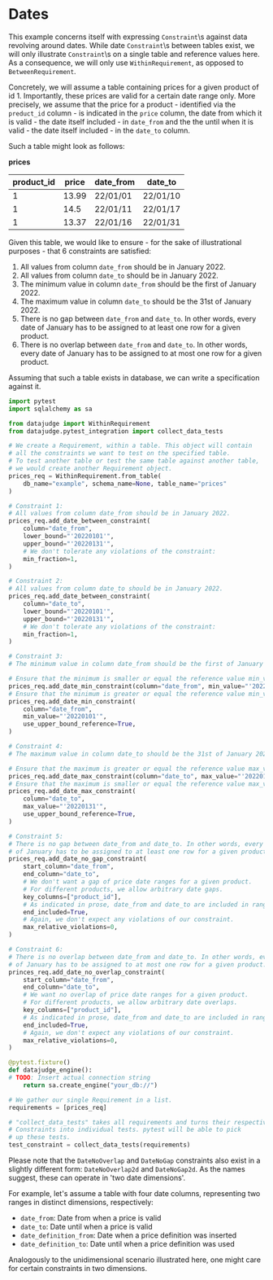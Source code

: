 # Dates

This example concerns itself with expressing `Constraint`\s against data revolving
around dates. While date `Constraint`\s between tables exist, we will only illustrate
`Constraint`\s on a single table and reference values here. As a consequence, we will
only use `WithinRequirement`, as opposed to `BetweenRequirement`.

Concretely, we will assume a table containing prices for a given product of id 1.
Importantly, these prices are valid for a certain date range only. More precisely,
we assume that the price for a product - identified via the `preduct_id` column -
is indicated in the `price` column, the date from which it is valid - the date
itself included - in `date_from` and the the until when it is valid - the date
itself included - in the `date_to` column.

Such a table might look as follows:

**prices**

| product_id | price | date_from | date_to  |
| ---------- | ----- | --------- | -------- |
| 1          | 13.99 | 22/01/01  | 22/01/10 |
| 1          | 14.5  | 22/01/11  | 22/01/17 |
| 1          | 13.37 | 22/01/16  | 22/01/31 |

Given this table, we would like to ensure - for the sake of illustrational purposes -
that 6 constraints are satisfied:

1. All values from column `date_from` should be in January 2022.
2. All values from column `date_to` should be in January 2022.
3. The minimum value in column `date_from` should be the first of January 2022.
4. The maximum value in column `date_to` should be the 31st of January 2022.
5. There is no gap between `date_from` and `date_to`. In other words, every date
   of January has to be assigned to at least one row for a given product.
6. There is no overlap between `date_from` and `date_to`. In other words, every
   date of January has to be assigned to at most one row for a given product.

Assuming that such a table exists in database, we can write a specification against it.

```python
import pytest
import sqlalchemy as sa

from datajudge import WithinRequirement
from datajudge.pytest_integration import collect_data_tests

# We create a Requirement, within a table. This object will contain
# all the constraints we want to test on the specified table.
# To test another table or test the same table against another table,
# we would create another Requirement object.
prices_req = WithinRequirement.from_table(
    db_name="example", schema_name=None, table_name="prices"
)

# Constraint 1:
# All values from column date_from should be in January 2022.
prices_req.add_date_between_constraint(
    column="date_from",
    lower_bound="'20220101'",
    upper_bound="'20220131'",
    # We don't tolerate any violations of the constraint:
    min_fraction=1,
)

# Constraint 2:
# All values from column date_to should be in January 2022.
prices_req.add_date_between_constraint(
    column="date_to",
    lower_bound="'20220101'",
    upper_bound="'20220131'",
    # We don't tolerate any violations of the constraint:
    min_fraction=1,
)

# Constraint 3:
# The minimum value in column date_from should be the first of January 2022.

# Ensure that the minimum is smaller or equal the reference value min_value.
prices_req.add_date_min_constraint(column="date_from", min_value="'20220101'")
# Ensure that the minimum is greater or equal the reference value min_value.
prices_req.add_date_min_constraint(
    column="date_from",
    min_value="'20220101'",
    use_upper_bound_reference=True,
)

# Constraint 4:
# The maximum value in column date_to should be the 31st of January 2022.

# Ensure that the maximum is greater or equal the reference value max_value.
prices_req.add_date_max_constraint(column="date_to", max_value="'20220131'")
# Ensure that the maximum is smaller or equal the reference value max_value.
prices_req.add_date_max_constraint(
    column="date_to",
    max_value="'20220131'",
    use_upper_bound_reference=True,
)

# Constraint 5:
# There is no gap between date_from and date_to. In other words, every date
# of January has to be assigned to at least one row for a given product.
prices_req.add_date_no_gap_constraint(
    start_column="date_from",
    end_column="date_to",
    # We don't want a gap of price date ranges for a given product.
    # For different products, we allow arbitrary date gaps.
    key_columns=["product_id"],
    # As indicated in prose, date_from and date_to are included in ranges.
    end_included=True,
    # Again, we don't expect any violations of our constraint.
    max_relative_violations=0,
)

# Constraint 6:
# There is no overlap between date_from and date_to. In other words, every
# of January has to be assigned to at most one row for a given product.
princes_req.add_date_no_overlap_constraint(
    start_column="date_from",
    end_column="date_to",
    # We want no overlap of price date ranges for a given product.
    # For different products, we allow arbitrary date overlaps.
    key_columns=["product_id"],
    # As indicated in prose, date_from and date_to are included in ranges.
    end_included=True,
    # Again, we don't expect any violations of our constraint.
    max_relative_violations=0,
)

@pytest.fixture()
def datajudge_engine():
# TODO: Insert actual connection string
    return sa.create_engine("your_db://")

# We gather our single Requirement in a list.
requirements = [prices_req]

# "collect_data_tests" takes all requirements and turns their respective
# Constraints into individual tests. pytest will be able to pick
# up these tests.
test_constraint = collect_data_tests(requirements)
```

Please note that the `DateNoOverlap` and `DateNoGap` constraints also exist
in a slightly different form: `DateNoOverlap2d` and `DateNoGap2d`.
As the names suggest, these can operate in 'two date dimensions'.

For example, let's assume a table with four date columns, representing two
ranges in distinct dimensions, respectively:

- `date_from`: Date from when a price is valid
- `date_to`: Date until when a price is valid
- `date_definition_from`: Date when a price definition was inserted
- `date_definition_to`: Date until when a price definition was used

Analogously to the unidimensional scenario illustrated here, one might care
for certain constraints in two dimensions.
